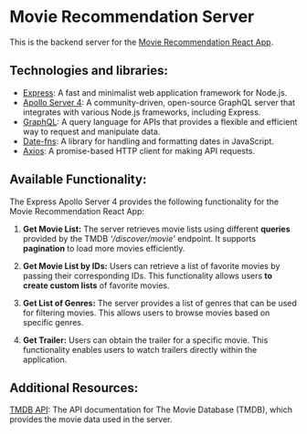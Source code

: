 # Movie Recommendation Server

This is the backend server for the [Movie Recommendation React App](https://github.com/Veronika-chenko/glq-movies-project-client).

## Technologies and libraries:
- [Express](https://expressjs.com/): A fast and minimalist web application framework for Node.js.
- [Apollo Server 4](https://www.apollographql.com/docs/apollo-server/): A community-driven, open-source GraphQL server that integrates with various Node.js frameworks, including Express.
- [GraphQL](https://graphql.org/): A query language for APIs that provides a flexible and efficient way to request and manipulate data.
- [Date-fns](https://date-fns.org/): A library for handling and formatting dates in JavaScript.
- [Axios](https://axios-http.com/): A promise-based HTTP client for making API requests.

## Available Functionality:
The Express Apollo Server 4 provides the following functionality for the Movie Recommendation React App:
1. **Get Movie List:** The server retrieves movie lists using different **queries** provided by the TMDB *'/discover/movie'* endpoint. It supports **pagination** to load more movies efficiently.

2. **Get Movie List by IDs:** Users can retrieve a list of favorite movies by passing their corresponding IDs. This functionality allows users **to create custom lists** of favorite movies.

3. **Get List of Genres:** The server provides a list of genres that can be used for filtering movies. This allows users to browse movies based on specific genres.

4. **Get Trailer:** Users can obtain the trailer for a specific movie. This functionality enables users to watch trailers directly within the application.

## Additional Resources:
[TMDB API](https://developer.themoviedb.org/docs): The API documentation for The Movie Database (TMDB), which provides the movie data used in the server.
